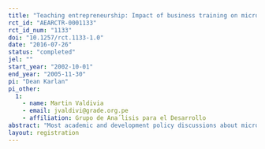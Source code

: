 ```yaml
---
title: "Teaching entrepreneurship: Impact of business training on microfinance clients and institutions "
rct_id: "AEARCTR-0001133"
rct_id_num: "1133"
doi: "10.1257/rct.1133-1.0"
date: "2016-07-26"
status: "completed"
jel: ""
start_year: "2002-10-01"
end_year: "2005-11-30"
pi: "Dean Karlan"
pi_other:
  1:
    - name: Martin Valdivia
    - email: jvaldivi@grade.org.pe
    - affiliation: Grupo de Ana´lisis para el Desarrollo
abstract: "Most academic and development policy discussions about microentrepreneurs focus on credit constraints and assume that subject to those constraints, the entrepreneurs manage their business optimally. Yet the self-employed poor rarely have any formal training in business skills. A growing number of microfinance organizations are attempting to build the human capital of microentrepreneurs in order to improve the livelihood of their clients and help further their mission of poverty alleviation. Using a randomized control trial, we measure the marginal impact of adding business training to a Peruvian group lending program for female microentrepreneurs. Treatment groups received thirty- to sixty-minute entrepreneurship training sessions during their normal weekly or monthly banking meeting over a period of one to two years. Control groups remained as they were before, meeting at the same frequency but solely for making loan and savings payments. We find little or no evidence of changes in key outcomes such as business revenue, profits, or employment. We nevertheless observed business knowledge improvements and increased client retention rates for the microfinance institution."
layout: registration
---
```



